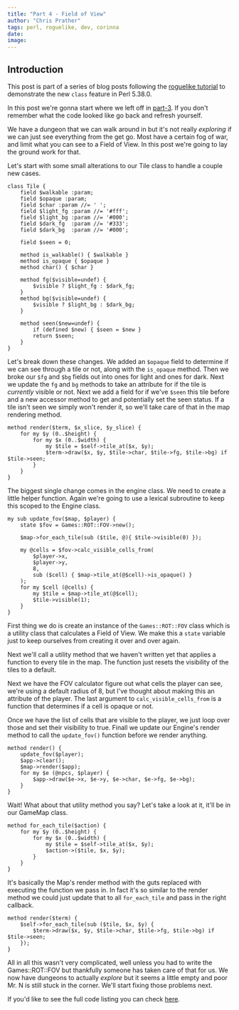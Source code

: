 ```yaml
---
title: "Part 4 - Field of View"
author: "Chris Prather"
tags: perl, roguelike, dev, corinna
date:
image:
---
```


## Introduction

This post is part of a series of blog posts following the [roguelike tutorial](https://www.rogueliketutorials.com/)
to demonstrate the new `class` feature in Perl 5.38.0.

In this post we're gonna start where we left off in [part-3](). If you don't
remember what the code looked like go back and refresh yourself.

We have a dungeon that we can walk around in but it's not really _exploring_ if
we can just see everything from the get go. Most have a certain fog of war, and
limit what you can see to a Field of View. In this post we're going to lay the
ground work for that.

Let's start with some small alterations to our Tile class to handle a couple
new cases.

```
class Tile {
    field $walkable :param;
    field $opaque :param;
    field $char :param //= ' ';
    field $light_fg :param //= '#fff';
    field $light_bg :param //= '#000';
    field $dark_fg  :param //= '#333';
    field $dark_bg  :param //= '#000';

    field $seen = 0;

    method is_walkable() { $walkable }
    method is_opaque { $opaque }
    method char() { $char }

    method fg($visible=undef) {
        $visible ? $light_fg : $dark_fg;
    }
    method bg($visible=undef) {
        $visible ? $light_bg : $dark_bg;
    }

    method seen($new=undef) {
        if (defined $new) { $seen = $new }
        return $seen;
    }
}
```

Let's break down these changes. We added an `$opaque` field to determine if we
can see through a tile or not, along with the `is_opaque` method. Then we broke
our `$fg` and `$bg` fields out into ones for light and ones for dark. Next we
update the `fg` and `bg` methods to take an attribute for if the tile is
_currently_ visible or not. Next we add a field for if we've `$seen` this tile
before and a new accessor method to get and potentially set the seen status. If
a tile isn't seen we simply won't render it, so we'll take care of that in the
map rendering method.

```
method render($term, $x_slice, $y_slice) {
	for my $y (0..$height) {
		for my $x (0..$width) {
			my $tile = $self->tile_at($x, $y);
			$term->draw($x, $y, $tile->char, $tile->fg, $tile->bg) if $tile->seen;
		}
	}
}
```

The biggest single change comes in the engine class. We need to create a little
helper function. Again we're going to use a lexical subroutine to keep this
scoped to the Engine class.

```
my sub update_fov($map, $player) {
	state $fov = Games::ROT::FOV->new();

	$map->for_each_tile(sub ($tile, @){ $tile->visible(0) });

	my @cells = $fov->calc_visible_cells_from(
		$player->x,
		$player->y,
		8,
		sub ($cell) { $map->tile_at(@$cell)->is_opaque() }
	);
	for my $cell (@cells) {
		my $tile = $map->tile_at(@$cell);
		$tile->visible(1);
	}
}
```

First thing we do is create an instance of the `Games::ROT::FOV` class which is
a utility class that calculates a Field of View. We make this a `state`
variable just to keep ourselves from creating it over and over again.

Next we'll call a utility method that we haven't written yet that applies a
function to every tile in the map. The function just resets the visibility of
the tiles to a default.

Next we have the FOV calculator figure out what cells the player can see, we're
using a default radius of 8, but I've thought about making this an attribute of
the player. The last argument to `calc_visible_cells_from` is a function that
determines if a cell is opaque or not.

Once we have the list of cells that are visible to the player, we just loop
over those and set their visibility to true. Finall we update our Engine's
render method to call the `update_fov()` function before we render anything.

```
method render() {
	update_fov($player);
	$app->clear();
	$map->render($app);
	for my $e (@npcs, $player) {
		$app->draw($e->x, $e->y, $e->char, $e->fg, $e->bg);
	}
}
```

Wait! What about that utility method you say? Let's take a look at it, it'll be
in our GameMap class.

```
method for_each_tile($action) {
	for my $y (0..$height) {
		for my $x (0..$width) {
			my $tile = $self->tile_at($x, $y);
			$action->($tile, $x, $y);
		}
	}
}
```

It's basically the Map's render method with the guts replaced with executing
the function we pass in. In fact it's so similar to the render method we could
just update that to all `for_each_tile` and pass in the right callback.

```
method render($term) {
	$self->for_each_tile(sub ($tile, $x, $y) {
		$term->draw($x, $y, $tile->char, $tile->fg, $tile->bg) if $tile->seen;
	});
}
```

All in all this wasn't very complicated, well unless you had to write the
Games::ROT::FOV but thankfully someone has taken care of that for us. We now
have dungeons to actually _explore_ but it seems a little empty and poor Mr. N
is still stuck in the corner. We'll start fixing those problems next.

If you'd like to see the full code listing you can check
[here](https://github.com/perigrin/posessive_frogs/tree/part-4).
